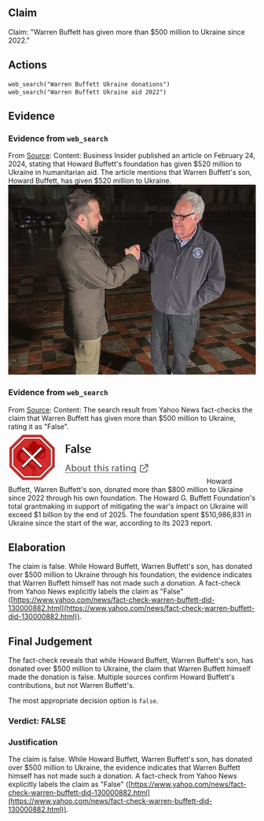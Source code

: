 ## Claim
Claim: "Warren Buffett has given more than $500 million to Ukraine since 2022."

## Actions
```
web_search("Warren Buffett Ukraine donations")
web_search("Warren Buffett Ukraine aid 2022")
```

## Evidence
### Evidence from `web_search`
From [Source](https://www.businessinsider.com/howard-buffett-gives-500-million-to-ukraine): 
Content: Business Insider published an article on February 24, 2024, stating that Howard Buffett's foundation has given $520 million to Ukraine in humanitarian aid. The article mentions that Warren Buffett's son, Howard Buffett, has given $520 million to Ukraine. ![image 508](media/2025-08-06_17-43-1754502221-865316.jpg)


### Evidence from `web_search`
From [Source](https://www.yahoo.com/news/fact-check-warren-buffett-did-130000882.html): 
Content: The search result from Yahoo News fact-checks the claim that Warren Buffett has given more than $500 million to Ukraine, rating it as "False". ![image 511](media/2025-08-06_17-43-1754502239-987691.jpg) Howard Buffett, Warren Buffett's son, donated more than $800 million to Ukraine since 2022 through his own foundation. The Howard G. Buffett Foundation's total grantmaking in support of mitigating the war's impact on Ukraine will exceed $1 billion by the end of 2025. The foundation spent $510,986,831 in Ukraine since the start of the war, according to its 2023 report.


## Elaboration
The claim is false. While Howard Buffett, Warren Buffett's son, has donated over $500 million to Ukraine through his foundation, the evidence indicates that Warren Buffett himself has not made such a donation. A fact-check from Yahoo News explicitly labels the claim as "False" ([https://www.yahoo.com/news/fact-check-warren-buffett-did-130000882.html](https://www.yahoo.com/news/fact-check-warren-buffett-did-130000882.html)).


## Final Judgement
The fact-check reveals that while Howard Buffett, Warren Buffett's son, has donated over $500 million to Ukraine, the claim that Warren Buffett himself made the donation is false. Multiple sources confirm Howard Buffett's contributions, but not Warren Buffett's.

The most appropriate decision option is `false`.


### Verdict: FALSE

### Justification
The claim is false. While Howard Buffett, Warren Buffett's son, has donated over $500 million to Ukraine, the evidence indicates that Warren Buffett himself has not made such a donation. A fact-check from Yahoo News explicitly labels the claim as "False" ([https://www.yahoo.com/news/fact-check-warren-buffett-did-130000882.html](https://www.yahoo.com/news/fact-check-warren-buffett-did-130000882.html)).
